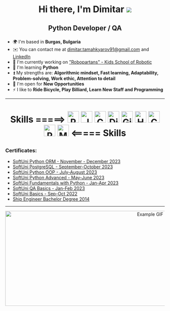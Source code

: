 # <p align="center"> Hi there, I'm Dimitar ![](https://user-images.githubusercontent.com/18350557/176309783-0785949b-9127-417c-8b55-ab5a4333674e.gif) </p>

## <p align="center">Python Developer / QA</p>

* 🌍  I'm based in __Burgas, Bulgaria__
* ✉️  You can contact me at [dimitar.tamahkyarov91@gmail.com](mailto:dimitar.tamahkyarov91@gmail.com) and [LinkedIn](https://www.linkedin.com/in/dimitar-tamahkyarov-6a6684186/)
* 🚀  I'm currently working on ["Robopartans" - Kids School of Robotic](http://robopartans.com/en/)
* 🧠  I'm learning __Python__
* ⏫  My strengths are: __Algorithmic mindset, Fast learning, Adaptability, Problem-solving, Work ethic, Attention to detail__
* 🤝  I'm open for __New Opportunities__
* ⚡  I like to __Ride Bicycle, Play Billiard, Learn New Staff and Programming__

---

# <p align="center"> Skills =====> <a href="https://www.python.org/" target="_blank" rel="noreferrer"><img src="https://raw.githubusercontent.com/danielcranney/readme-generator/main/public/icons/skills/python-colored.svg" width="36" height="36" alt="Python" /></a> <a href="https://developer.mozilla.org/en-US/docs/Web/JavaScript" target="_blank" rel="noreferrer"><img src="https://raw.githubusercontent.com/danielcranney/readme-generator/main/public/icons/skills/javascript-colored.svg" width="36" height="36" alt="JavaScript" /></a> <a href="https://docs.microsoft.com/en-us/dotnet/csharp/" target="_blank" rel="noreferrer"><img src="https://raw.githubusercontent.com/danielcranney/readme-generator/main/public/icons/skills/csharp-colored.svg" width="36" height="36" alt="C#" /></a> <a href="https://www.djangoproject.com/" target="_blank" rel="noreferrer"><img src="https://raw.githubusercontent.com/danielcranney/readme-generator/main/public/icons/skills/django-colored.svg" width="36" height="36" alt="Django" /></a> <a href="https://git-scm.com/" target="_blank" rel="noreferrer"><img src="https://raw.githubusercontent.com/danielcranney/readme-generator/main/public/icons/skills/git-colored.svg" width="36" height="36" alt="Git" /></a> <a href="https://developer.mozilla.org/en-US/docs/Glossary/HTML5" target="_blank" rel="noreferrer"><img src="https://raw.githubusercontent.com/danielcranney/readme-generator/main/public/icons/skills/html5-colored.svg" width="36" height="36" alt="HTML5" /></a> <a href="https://www.w3.org/TR/CSS/#css" target="_blank" rel="noreferrer"><img src="https://raw.githubusercontent.com/danielcranney/readme-generator/main/public/icons/skills/css3-colored.svg" width="36" height="36" alt="CSS3" /></a> <a href="https://www.postgresql.org/" target="_blank" rel="noreferrer"><img src="https://raw.githubusercontent.com/danielcranney/readme-generator/main/public/icons/skills/postgresql-colored.svg" width="36" height="36" alt="PostgreSQL" /></a> <a href="https://www.mysql.com/" target="_blank" rel="noreferrer"><img src="https://raw.githubusercontent.com/danielcranney/readme-generator/main/public/icons/skills/mysql-colored.svg" width="36" height="36" alt="MySQL" /></a> <===== Skills </p>

### Certificates:
- [SoftUni Python ORM - November - December 2023](https://softuni.bg/certificates/details/193789/b63e7a7b)
- [SoftUni PostgreSQL - September-October 2023](https://softuni.bg/certificates/details/185986/6ca1792d)
- [SoftUni Python OOP - July-August 2023](https://softuni.bg/certificates/details/180862/73c3c681)
- [SoftUni Python Advanced - May-June 2023](https://softuni.bg/certificates/details/173827/691aa301)
- [SoftUni Fundamentals with Python - Jan-Apr 2023](https://softuni.bg/certificates/details/167209/1ba07492)
- [SoftUni QA Basics - Jan-Feb 2023](https://softuni.bg/certificates/details/154598/7dc914b6)
- [SoftUni Basics - Sep-Oct 2022](https://softuni.bg/certificates/details/146391/dc338052)
- [Ship Engineer Bachelor Degree 2014](http://www.naval-acad.bg/)

---  

<p align="center"><img src="https://media.giphy.com/media/AOSwwqVjNZlDO/giphy.gif" alt="Example GIF" width="900" height="300"></p>

